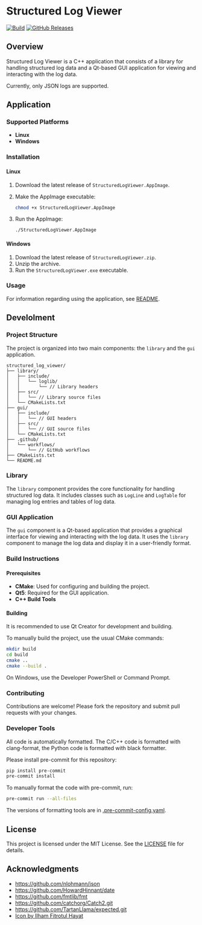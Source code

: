 # Structured Log Viewer

[![Build](https://github.com/jan-moravec/structured_log_viewer/workflows/Build/badge.svg)](https://github.com/jan-moravec/structured_log_viewer/actions?query=workflow%3ABuild)
[![GitHub Releases](https://img.shields.io/github/release/jan-moravec/structured_log_viewer.svg)](https://github.com/jan-moravec/structured_log_viewer/releases)

## Overview

Structured Log Viewer is a C++ application that consists of a library for handling structured log data and a Qt-based GUI application for viewing and interacting with the log data.

Currently, only JSON logs are supported.

## Application

### Supported Platforms

- **Linux**
- **Windows**

### Installation

#### Linux

1. Download the latest release of `StructuredLogViewer.AppImage`.
2. Make the AppImage executable:

   ```sh
   chmod +x StructuredLogViewer.AppImage
   ```

3. Run the AppImage:

   ```sh
   ./StructuredLogViewer.AppImage
   ```

#### Windows

1. Download the latest release of `StructuredLogViewer.zip`.
2. Unzip the archive.
3. Run the `StructuredLogViewer.exe` executable.

### Usage

For information regarding using the application, see [README](doc/README.md).

## Develolment

### Project Structure

The project is organized into two main components: the `library` and the `gui` application.

```plaintext
structured_log_viewer/
├── library/
│   ├── include/
│   │   └── loglib/
│   │       └── // Library headers
│   ├── src/
│   │   └── // Library source files
│   └── CMakeLists.txt
├── gui/
│   ├── include/
│   │   └── // GUI headers
│   ├── src/
│   │   └── // GUI source files
│   └── CMakeLists.txt
├── .github/
│   └── workflows/
│       └── // GitHub workflows
├── CMakeLists.txt
└── README.md
```

### Library

The `library` component provides the core functionality for handling structured log data. It includes classes such as `LogLine` and `LogTable` for managing log entries and tables of log data.

### GUI Application

The `gui` component is a Qt-based application that provides a graphical interface for viewing and interacting with the log data. It uses the `library` component to manage the log data and display it in a user-friendly format.

### Build Instructions

#### Prerequisites

- **CMake**: Used for configuring and building the project.
- **Qt5**: Required for the GUI application.
- **C++ Build Tools**

#### Building

It is recommended to use Qt Creator for development and building.

To manually build the project, use the usual CMake commands:

```sh
mkdir build
cd build
cmake ..
cmake --build .
```

On Windows, use the Developer PowerShell or Command Prompt.

### Contributing

Contributions are welcome! Please fork the repository and submit pull requests with your changes.

### Developer Tools

All code is automatically formatted. The C/C++ code is formatted with clang-format, the Python code is formatted with black formatter.

Please install pre-commit for this repository:

```sh
pip install pre-commit
pre-commit install
```

To manually format the code with pre-commit, run:

```sh
pre-commit run --all-files
```

The versions of formatting tools are in [.pre-commit-config.yaml](.pre-commit-config.yaml).

## License

This project is licensed under the MIT License. See the [LICENSE](LICENSE) file for details.

## Acknowledgments

- <https://github.com/nlohmann/json>
- <https://github.com/HowardHinnant/date>
- <https://github.com/fmtlib/fmt>
- <https://github.com/catchorg/Catch2.git>
- <https://github.com/TartanLlama/expected.git>
- [Icon by Ilham Fitrotul Hayat](https://www.freepik.com/icon/file_5392654)
